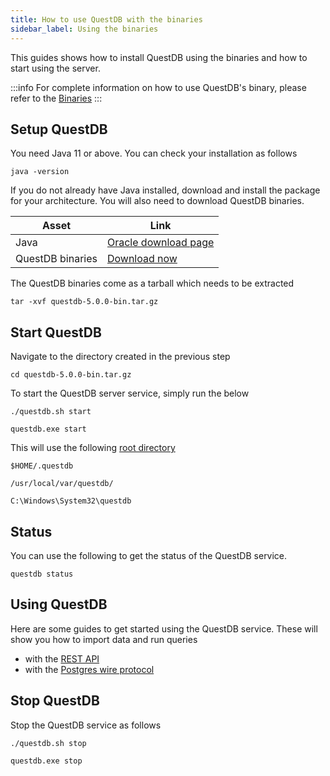 ```yaml
---
title: How to use QuestDB with the binaries
sidebar_label: Using the binaries
---
```


This guides shows how to install QuestDB using the binaries and how to start
using the server.

:::info
For complete information on how to use QuestDB's binary, please refer to
the [Binaries](packages/binaries.md)
:::

## Setup QuestDB

You need Java 11 or above. You can check your installation as follows

```script title="Check Java version"
java -version
```

If you do not already have Java installed, download and install the package for
your architecture. You will also need to download QuestDB binaries.

| Asset            | Link                                                                                                |
| ---------------- | --------------------------------------------------------------------------------------------------- |
| Java             | [Oracle download page](https://www.oracle.com/java/technologies/javase-jdk11-downloads.html)        |
| QuestDB binaries | [Download now](https://github.com/questdb/questdb/releases/download/5.0.0/questdb-5.0.0-bin.tar.gz) |

The QuestDB binaries come as a tarball which needs to be extracted

```script title="Extract the tarball"
tar -xvf questdb-5.0.0-bin.tar.gz
```

## Start QuestDB

Navigate to the directory created in the previous step

```script
cd questdb-5.0.0-bin.tar.gz
```

To start the QuestDB server service, simply run the below

```script title="Linux & MacOS"
./questdb.sh start
```

```script title="Windows"
questdb.exe start
```

This will use the following [root directory](reference/root-directory-structure.md)

```script title="Linux"
$HOME/.questdb
```

```script title="MacOS"
/usr/local/var/questdb/
```

```script title="Windows"
C:\Windows\System32\questdb
```

<!--END_DOCUSAURUS_CODE_TABS-->

## Status

You can use the following to get the status of the QuestDB service.

```script title="Check status"
questdb status
```

## Using QuestDB

Here are some guides to get started using the QuestDB service. These will show
you how to import data and run queries

- with the [REST API](guide/rest.md)
- with the [Postgres wire protocol](guide/postgres-wire.md)

## Stop QuestDB

Stop the QuestDB service as follows

```script title="Linux & MacOS"
./questdb.sh stop
```

```script title="Windows"
questdb.exe stop
```
